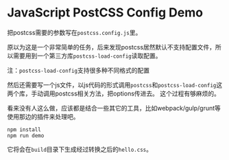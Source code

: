 JavaScript PostCSS Config Demo
==============================

把postcss需要的参数写在`postcss.config.js`里。

原以为这是一个非常简单的任务，后来发现postcss居然默认不支持配置文件，所以需要用到一个第三方库`postcss-load-config`读取配置。

注：`postcss-load-config`支持很多种不同格式的配置

然后还需要写一个js文件，以js代码的形式调用`postcss`和`postcss-load-config`这两个库，手动调用postcss相关方法，把options传进去。
这个过程有够麻烦的。

看来没有人这么做，应该都是结合一些其它的工具，比如webpack/gulp/grunt等使用那边的插件来处理吧。

```
npm install
npm run demo
```

它将会在`build`目录下生成经过转换之后的`hello.css`。
